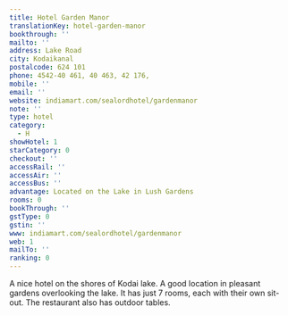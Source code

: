 ```yaml
---
title: Hotel Garden Manor
translationKey: hotel-garden-manor
bookthrough: ''
mailto: ''
address: Lake Road
city: Kodaikanal
postalcode: 624 101
phone: 4542-40 461, 40 463, 42 176,
mobile: ''
email: ''
website: indiamart.com/sealordhotel/gardenmanor
note: ''
type: hotel
category:
  - H
showHotel: 1
starCategory: 0
checkout: ''
accessRail: ''
accessAir: ''
accessBus: ''
advantage: Located on the Lake in Lush Gardens
rooms: 0
bookThrough: ''
gstType: 0
gstin: ''
www: indiamart.com/sealordhotel/gardenmanor
web: 1
mailTo: ''
ranking: 0
---
```







A nice hotel on the shores of Kodai lake. A good location in pleasant gardens overlooking the lake. It has just 7 rooms, each with their own sit-out. The restaurant also has outdoor tables.